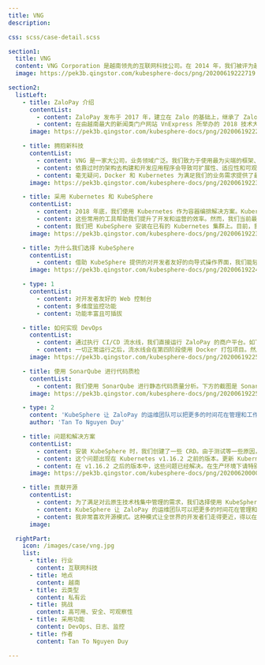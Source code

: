 ```yaml
---
title: VNG
description:

css: scss/case-detail.scss

section1:
  title: VNG
  content: VNG Corporation 是越南领先的互联网科技公司。在 2014 年，我们被评为越南唯一一家估值 10 亿美元的创业公司。VNG 推出了许多重要产品，比如 Zalo、ZaloPay 和 Zing 等，吸引了数亿用户。
  image: https://pek3b.qingstor.com/kubesphere-docs/png/20200619222719.png

section2:
  listLeft:
    - title: ZaloPay 介绍
      contentList:
        - content: ZaloPay 发布于 2017 年，建立在 Zalo 的基础上，继承了 Zalo 生态中的诸多便利。在 Zalo 已有的生态系统中有着庞大的 Zalo 用户，活跃用户在 1 亿左右。相较于 Momo、Moca 的 GrabPay，以及 ViettelPay 等，ZaloPay 更具竞争力。
        - content: 在由越南最大的新闻类门户网站 VnExpress 所举办的 2018 技术大奖（2018 Tech Awards）颁奖典礼上，ZaloPay 荣获年度支付应用程序第三名。MoMo 占据头名位置，ViettelPay 紧随其后，Moca 的 GrabPay、VinGroup 的 VinID 以及 SEA 的 AirPay 也加入了市场，整个环境非常激烈。
      image: https://pek3b.qingstor.com/kubesphere-docs/png/20200619222719.png

    - title: 拥抱新科技
      contentList:
        - content: VNG 是一家大公司，业务领域广泛。我们致力于使用最为尖端的框架、技术和编程语言来开发产品，创建架构。
        - content: 依靠过时的架构去构建和开发应用程序会导致可扩展性、适应性和可观察性等各方面的问题。例如，对于传统的单体架构，想要对一个大型、复杂的紧耦合应用程序进行更改非常之难。此外，单体架构可扩展性差、技术壁垒高。换言之，产品上市的计划可能会延后，更新周期也会拉长。然而，我们所追求的是业务的快速发展与交付，各类服务需要对各种改变迅速作出反应。
        - content: 毫无疑问，Docker 和 Kubernetes 为满足我们的业务需求提供了最好的自定义技术架构。关于容器化和其优势所在自不必多说。组件化加快了我们的开发速度，开发出的产品也更为可靠。Kubernetes 让我们的滚动升级和回滚模式自动化，通过探针监控应用的状况。
      image: https://pek3b.qingstor.com/kubesphere-docs/png/20200619223445.png

    - title: 采用 Kubernetes 和 KubeSphere
      contentList:
        - content: 2018 年底，我们使用 Kubernetes 作为容器编排解决方案。Kubernetes 帮助我们声明式地管理我们的集群，让我们得以控制应用版本，轻松复制应用。然而，有太多的问题需要我们去考虑，如日志监控、DevOps 和中间件等，这也使得 Kubernetes 的学习曲线相对较高。实际上，我们对几种最常用的工具进行了调研。例如，我们利用 EFK 进行日志管理，采用 Jenkins 作为 CI/CD 的引擎进行业务更新，我们也会在自己的环境中使用 Redis 和 Kafka。
        - content: 这些常用的工具帮助我们提升了开发和运营的效率。然而，我们当前最大的挑战是开发者们需要学习、维护这些工具，在不同的终端和界面之间来回切换也相当耗费时间。因此，我们开始研究一种集中化的解决方案，可以将云原生技术栈集成到一个统一的 Web 控制台。我们对比了一些解决方案（如 Rancher 和原生的 Kubernetes），最后发现 KubeSphere 最为方便。
        - content: 我们把 KubeSphere 安装在已有的 Kubernetes 集群上。目前，我们拥有两个 Kubernetes 集群，分别用于沙盒和生产环境。考虑到数据隐私问题，我们把集群都部署在物理机上。我们使用 HAProxy 安装高可用集群以实现流量的负载均衡。
      image: https://pek3b.qingstor.com/kubesphere-docs/png/20200619223626.png

    - title: 为什么我们选择 KubeSphere
      contentList:
        - content: 借助 KubeSphere 提供的对开发者友好的向导式操作界面，我们能轻松地监控从基础设施到应用程序的资源消耗情况。由此，ZaloPay 商户平台在 KubeSphere 上也已经稳定运行了半年。KubeSphere 提供了一系列功能，整合并打包了云原生技术栈，例如开箱即用的应用程序生命周期管理功能、监控日志、多租户以及告警通知等。由于每个功能和组件都可插拔，我们可以根据自己的需求去启用。
      image: https://pek3b.qingstor.com/kubesphere-docs/png/20200619224814.png

    - type: 1
      contentList:
        - content: 对开发者友好的 Web 控制台
        - content: 多维度监控功能
        - content: 功能丰富且可插拔

    - title: 如何实现 DevOps
      contentList:
        - content: 通过执行 CI/CD 流水线，我们直接运行 ZaloPay 的商户平台。如下方视图，我们使用 KubeSphere 运行 CI/CD 流水线，将 GitLab、SonarQube、Docker、Kubernetes 和 Docker 仓库都整合到一套流程中。在第一阶段，流水线会对整个流程所需的一些必要环境进行初始化。接下来，通过设定环境条件（例如 checkout branch, deploy env 和 tag version 等），流水线会拉取 GitLab 上的源代码。在第三阶段会对 Golang 项目进行构建，触发 SonarQube 分析源代码，检查其质量。如果没有特殊情况或者代码没有重大问题，流水线将会进行下一阶段。
        - content: 一切正常运行之后，流水线会在第四阶段使用 Docker 打包项目。然后将 Docker 镜像推送至 Docker 仓库。第五阶段会将 Docker 镜像部署至所需的环境，例如沙盒和生产环境。流水线上的垃圾会随后清空，并向我们的团队发送流水线的运行结果。
      image: https://pek3b.qingstor.com/kubesphere-docs/png/20200619225121.png

    - title: 使用 SonarQube 进行代码质检
      contentList:
        - content: 我们使用 SonarQube 进行静态代码质量分析。下方的截图是 SonarQube 对我们服务分析结果的一个示例。这帮我们迅速定位问题，并找到我们代码中的缺陷。
      image: https://pek3b.qingstor.com/kubesphere-docs/png/20200619225841.png

    - type: 2
      content: 'KubeSphere 让 ZaloPay 的运维团队可以把更多的时间花在管理和工作流程的自动化上。'
      author: 'Tan To Nguyen Duy'

    - title: 问题和解决方案
      contentList:
        - content: 安装 KubeSphere 时，我们创建了一些 CRD。由于测试等一些原因，我重新安装并删除了一些资源。API Server 在处理 OpenAPI 验证 x-kubernetes-int-or-string 的 CRD 请求时，会出现 Panic。etcd 同时也会出现 Panic 并不断崩溃。
        - content: 这个问题出现在 Kubernetes v1.16.2 之前的版本。更新 Kubernetes API 并不安全，而且不可避免地会导致停机。不这么做的话则无法访问 API，kubectl 或所有的控制器也会终止运行。
        - content: 在 v1.16.2 之后的版本中，这些问题已经解决。在生产环境下请特别注意这些问题。
      image: https://pek3b.qingstor.com/kubesphere-docs/png/20200620000210.png

    - title: 贡献开源
      contentList:
        - content: 为了满足对云原生技术栈集中管理的需求，我们选择使用 KubeSphere 在 Kubernetes 的基础上加强可观察性。现在，我们可以在几分钟内迅速部署新的微服务并分配资源。KubeSphere 同样也帮助开发者加快了产品上市时间。
        - content: KubeSphere 让 ZaloPay 的运维团队可以把更多的时间花在管理和工作流程的自动化上。KubeSphere 提供了丝滑的用户体验，对开发者友好的 Web 控制台将内在复杂的逻辑关系清晰地呈现，使得操作基础设施资源更为简单。KubeSphere 是世界上一个正在快速发展的开源社区。KubeSphere 社区帮助众多的公司和组织通过云原生技术轻松运营各自的业务，解决 Kubernetes 自身的痛点。
        - content: 我非常喜欢开源模式。这种模式让全世界的开发者们走得更近，得以在一个开放、活跃的社区相互讨论彼此的观点，帮助解决彼此的问题。我相信开源是软件行业的大势所在，我也在努力为这一社区贡献自己的一份力量。我希望 KubeSphere 可以继续助力开源社区的发展，为广大用户带来更好的产品。
      image:

  rightPart:
    icon: /images/case/vng.jpg
    list:
      - title: 行业
        content: 互联网科技
      - title: 地点
        content: 越南
      - title: 云类型
        content: 私有云
      - title: 挑战
        content: 高可用、安全、可观察性
      - title: 采用功能
        content: DevOps、日志、监控
      - title: 作者
        content: Tan To Nguyen Duy

---
```

